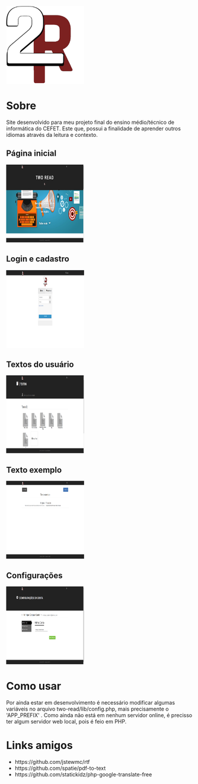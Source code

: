 <div style="width: 100%">
<img src="lib/2R.png" alt="icone" width="210" height="210">
<div/>

# Sobre

Site desenvolvido para meu projeto final do ensino médio/técnico de informática do CEFET. Este que, possui a finalidade de aprender outros idiomas através da leitura e contexto.

## Página inicial

<img src="lib/prints/home.png" width="210" height="210">

## Login e cadastro

<img src="lib/prints/login.png" width="210" height="210">

## Textos do usuário

<img src="lib/prints/textos.png" width="210" height="210">

## Texto exemplo

<img src="lib/prints/exemplo.png" width="210" height="210">

## Configurações

<img src="lib/prints/config.png" width="210" height="210">

# Como usar

Por ainda estar em desenvolvimento é necessário modificar algumas variáveis no arquivo two-read/lib/config.php, mais precisamente o 'APP_PREFIX'  .
Como ainda não está em nenhum servidor online, é precisso ter algum servidor web local, pois é feio em PHP.

# Links amigos

<ul>
  <li>https://github.com/jstewmc/rtf
  <li>https://github.com/spatie/pdf-to-text
  <li>https://github.com/statickidz/php-google-translate-free
<ul/>
